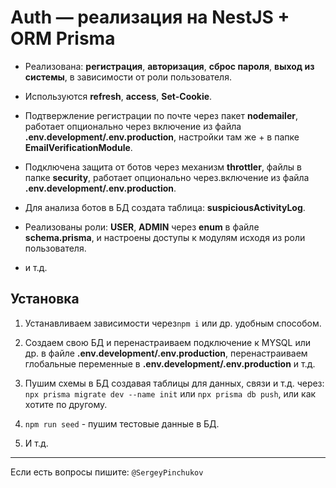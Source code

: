 # Auth — реализация на NestJS + ORM Prisma

- Реализована: **регистрация**, **авторизация**, **сброс пароля**, **выход из системы**, в зависимости от роли пользователя.

- Используются **refresh**, **access**, **Set-Cookie**.

- Подтвержление регистрации по почте через пакет **nodemailer**, работает опционально через включение из файла **.env.development/.env.production**, настройки там же + в папке **EmailVerificationModule**.

- Подключена защита от ботов через механизм **throttler**, файлы в папке **security**, работает опционально через.включение из файла **.env.development/.env.production**.

- Для анализа ботов в БД создата таблица: **suspiciousActivityLog**.

- Реализованы роли: **USER**, **ADMIN** через **enum** в файле **schema.prisma**, и настроены доступы к модулям исходя из роли пользователя.

- и т.д.

## Установка

1) Устанавливаем зависимости через`npm i`  или др. удобным способом.

2) Создаем свою БД и перенастраиваем подключение  к MYSQL или др. в файле **.env.development/.env.production**,  перенастраиваем глобальные переменные в **.env.development/.env.production** и т.д.

3) Пушим схемы в БД создавая таблицы для данных, связи и т.д. через: `npx prisma migrate dev --name init` или `npx prisma db push`,  или как хотите по другому.

4) `npm run seed` - пушим тестовые данные в БД.

5) И т.д.

---
Если есть вопросы пишите: `@SergeyPinchukov`